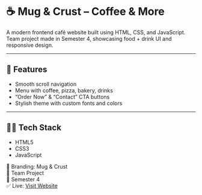 # ☕ Mug & Crust – Coffee & More

A modern frontend café website built using HTML, CSS, and JavaScript. Team project made in Semester 4, showcasing food + drink UI and responsive design.

---

## 🔑 Features

- Smooth scroll navigation
- Menu with coffee, pizza, bakery, drinks
- “Order Now” & “Contact” CTA buttons
- Stylish theme with custom fonts and colors

---

## 👨‍💻 Tech Stack

- HTML5  
- CSS3  
- JavaScript

🎨 Branding: Mug & Crust  
👥 Team Project  
📅 Semester 4  
✅ Live: [Visit Website](https://akf-code-zone.github.io/Mug-and-Crust/)
